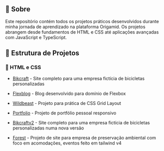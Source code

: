 ## 🚀 Sobre
Este repositório contém todos os projetos práticos desenvolvidos durante minha jornada de aprendizado na plataforma Origamid. Os projetos abrangem desde fundamentos de HTML e CSS até aplicações avançadas com JavaScript e TypeScript.

## 📂 Estrutura de Projetos

### 🎯 HTML e CSS

- [Bikcraft](bikcraft) - Site completo para uma empresa fictícia de bicicletas personalizadas

- [Flexblog](flexblog) -  Blog desenvolvido para domínio de Flexbox

- [Wildbeast](wildbeast) -  Projeto para prática de CSS Grid Layout

- [Portfolio](portfolio) -  Projeto de portfólio pessoal responsivo

- [Bikcraftv2](bikcraftv2) -  Site completo para uma empresa fictícia de bicicletas personalizadas numa nova versão

- [Forest](forest) - Projeto de site para empresa de preservação ambiental com foco em acomodações, eventos feito em tailwind v4